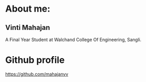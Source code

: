 # About me:

## Vinti Mahajan

A Final Year Student at Walchand College Of Engineering, Sangli.

# Github profile
https://github.com/mahajanvv